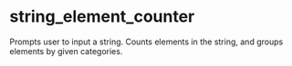 # string_element_counter
Prompts user to input a string. Counts elements in the string, and groups elements by given categories.
